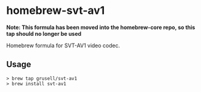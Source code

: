 # homebrew-svt-av1
**Note: This formula has been moved into the homebrew-core repo,
so this tap should no longer be used**

Homebrew formula for SVT-AV1 video codec.

## Usage
```
> brew tap grusell/svt-av1
> brew install svt-av1
```
